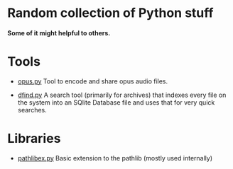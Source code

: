 # Random collection of Python stuff

#### Some of it might helpful to others.

# Tools
- [opus.py](https://github.com/DeadSix27/various_python_tools/tree/master/tools/opus_maker)
   Tool to encode and share opus audio files.

- [dfind.py](https://github.com/DeadSix27/various_python_tools/tree/master/tools/dfind)
   A search tool (primarily for archives) that indexes every file on the system into an SQlite Database file and uses that for very quick searches.

# Libraries
- [pathlibex.py](https://github.com/DeadSix27/various_python_tools/tree/master/libs/pathlibex)
   Basic extension to the pathlib (mostly used internally)
